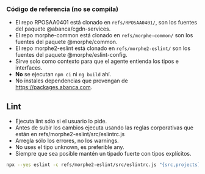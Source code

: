 ### Código de referencia (no se compila)
- El repo RPOSAA0401 está clonado en `refs/RPOSAA0401/`, son los fuentes del paquete @abanca/cgdn-services.
- El repo morphe-common está clonado en `refs/morphe-common/` son los fuentes del paquete @morphe/common.
- El repo morphe2-eslint está clonado en `refs/morphe2-eslint/` son los fuentes del paquete @morphe/eslint-config.
- Sirve solo como contexto para que el agente entienda los tipos e interfaces.
- **No** se ejecutan `npm ci` ni `ng build` ahí.
- No instales dependencias que provengan de https://packages.abanca.com.

## Lint
- Ejecuta lint sólo si el usuario lo pide.
- Antes de subir los cambios ejecuta usando las reglas corporativas que están en refs/morphe2-eslint/src/eslintrc.js
- Arregla sólo los errores, no los warnings.
- No uses el tipo unknown, es preferible any.
- Siempre que sea posible mantén un tipado fuerte con tipos explícitos.

```bash
npx --yes eslint -c refs/morphe2-eslint/src/eslintrc.js "{src,projects}/**/*.{ts,html}" --fix
